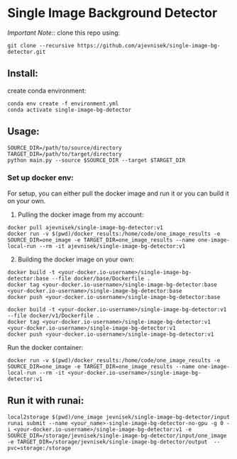 # Single Image Background Detector
*Important Note:*: clone this repo using:
```shell
git clone --recursive https://github.com/ajevnisek/single-image-bg-detector.git
```
## Install:
create conda environment:
```shell
conda env create -f environment.yml
conda activate single-image-bg-detector
```
## Usage:
```shell
SOURCE_DIR=/path/to/source/directory
TARGET_DIR=/path/to/target/directory
python main.py --source $SOURCE_DIR --target $TARGET_DIR
```

### Set up docker env:
For setup, you can either pull the docker image and run it or you can build it on your own.
1) Pulling the docker image from my account:
```shell
docker pull ajevnisek/single-image-bg-detector:v1
docker run -v $(pwd)/docker_results:/home/code/one_image_results -e SOURCE_DIR=one_image -e TARGET_DIR=one_image_results --name one-image-local-run --rm -it ajevnisek/single-image-bg-detector:v1
```

2) Building the docker image on your own:
```shell
docker build -t <your-docker.io-username>/single-image-bg-detector:base --file docker/base/Dockerfile .
docker tag <your-docker.io-username>/single-image-bg-detector:base <your-docker.io-username>/single-image-bg-detector:base
docker push <your-docker.io-username>/single-image-bg-detector:base

docker build -t <your-docker.io-username>/single-image-bg-detector:v1 --file docker/v1/Dockerfile .
docker tag <your-docker.io-username>/single-image-bg-detector:v1 <your-docker.io-username>/single-image-bg-detector:v1
docker push <your-docker.io-username>/single-image-bg-detector:v1
```

Run the docker container:
```shell
docker run -v $(pwd)/docker_results:/home/code/one_image_results -e SOURCE_DIR=one_image -e TARGET_DIR=one_image_results --name one-image-local-run --rm -it <your-docker.io-username>/single-image-bg-detector:v1
```

## Run it with runai:
```shell
local2storage $(pwd)/one_image jevnisek/single-image-bg-detector/input
runai submit --name <your_name>-single-image-bg-detector-no-gpu -g 0 -i <your-docker.io-username>/single-image-bg-detector:v1 -e SOURCE_DIR=/storage/jevnisek/single-image-bg-detector/input/one_image -e TARGET_DIR=/storage/jevnisek/single-image-bg-detector/output  --pvc=storage:/storage
```